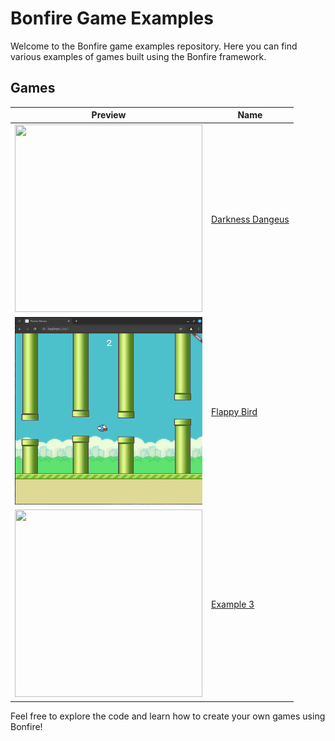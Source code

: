 # Bonfire Game Examples

Welcome to the Bonfire game examples repository. Here you can find various examples of games built using the Bonfire framework.

## Games

| Preview | Name |
|--------------|-----------|
| <img src="https://github.com/RafaelBarbosatec/darkness_dungeon/raw/main/preview.png"  width="300" height="300"/> | [Darkness Dangeus](https://github.com/RafaelBarbosatec/darkness_dungeon) |
| <img src="flappy_bird/media/print.png" width="300" height="300"/> | [Flappy Bird](flappy_bird) |
| <img src="./path/to/example3/preview.png"  width="300" height="300"/> | [Example 3](./path/to/example3) |

Feel free to explore the code and learn how to create your own games using Bonfire!